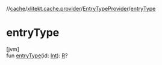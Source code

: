 //[cache](../../../index.md)/[xlitekt.cache.provider](../index.md)/[EntryTypeProvider](index.md)/[entryType](entry-type.md)

# entryType

[jvm]\
fun [entryType](entry-type.md)(id: [Int](https://kotlinlang.org/api/latest/jvm/stdlib/kotlin/-int/index.html)): [R](index.md)?
